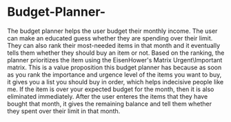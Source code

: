 # Budget-Planner-
The budget planner helps the user budget their monthly income. The user can make an educated guess whether they are spending over their limit. They can also rank their most-needed items in that month and it eventually tells them whether they should buy an item or not. Based on the ranking, the planner  prioritizes the item using the EisenHower's Matrix Urgent\Important matrix. This is a value proposition this budget planner has because as soon as you rank the importance and urgence level of the items you want to buy, it gives you a list you should buy in order, which helps indecisive people like me. If the item is over your expected budget for the month, then it is also eliminated immediately. After the user enteres the items that they have bought that month, it gives the remaining balance and tell them whether they spent over their limit in that month.

